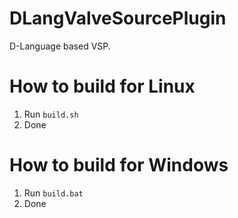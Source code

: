 # DLangValveSourcePlugin
D-Language based VSP.

# How to build for Linux
1. Run `build.sh`
2. Done

# How to build for Windows
1. Run `build.bat`
2. Done
